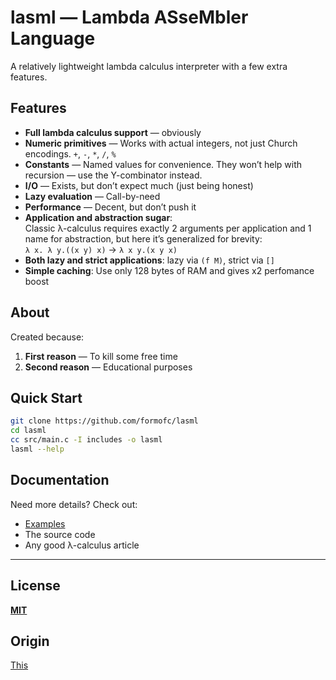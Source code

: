 # **lasml — Lambda ASseMbler Language**

A relatively lightweight lambda calculus interpreter with a few extra features.

## **Features**  
- **Full lambda calculus support** — obviously
- **Numeric primitives** — Works with actual integers, not just Church encodings. `+`, `-`, `*`, `/`, `%`
- **Constants** — Named values for convenience. They won’t help with recursion — use the Y-combinator instead.  
- **I/O** — Exists, but don’t expect much (just being honest)  
- **Lazy evaluation** — Call-by-need  
- **Performance** — Decent, but don’t push it  
- **Application and abstraction sugar**:  
  Classic λ-calculus requires exactly 2 arguments per application and 1 name for abstraction, but here it’s generalized for brevity:  
  `λ x. λ y.((x y) x)` → `λ x y.(x y x)`
- **Both lazy and strict applications**: lazy via `(f M)`, strict via `[]`
- **Simple caching**: Use only 128 bytes of RAM and gives x2 perfomance boost

## **About**
Created because:
1. **First reason** — To kill some free time
2. **Second reason** — Educational purposes

## **Quick Start**
```bash
git clone https://github.com/formofc/lasml  
cd lasml
cc src/main.c -I includes -o lasml
lasml --help
```

## **Documentation**
Need more details? Check out:
- [Examples](examples/)
- The source code
- Any good λ-calculus article

---  

## **License**  
[**MIT**](LICENSE)

## **Origin**
[This](https://github.com/misterdown/lasm)

